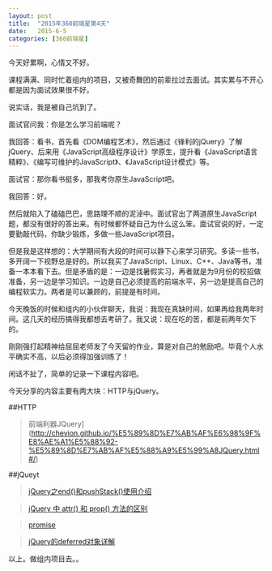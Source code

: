 ```yaml
---
layout: post
title:  "2015年360前端星第4天"
date:   2015-6-5
categories: [360前端星]
---
```


今天好累啊，心情又不好。

课程满满、同时忙着组内的项目，又被奇舞团的前辈拉过去面试。其实累与不开心都是因为面试效果很不好。

说实话，我是被自己坑到了。

面试官问我：你是怎么学习前端呢？

我回答：看书，首先看《DOM编程艺术》，然后通过《锋利的jQuery》了解jQuery、后来用《JavaScript高级程序设计》学原生，提升看《JavaScript语言精粹》、《编写可维护的JavaScript》、《JavaScript设计模式》等。

面试官：那你看书挺多，那我考你原生JavaScript吧。

我回答：好。

然后就陷入了磕磕巴巴，思路理不顺的泥淖中。面试官出了两道原生JavaScript题，都没有很好的答出来。有时候都怀疑自己为什么这么笨。面试官说的好，一定要勤敲代码，你缺少锻炼，多做一些JavaScript项目。

但是我是这样想的：大学期间有大段的时间可以静下心来学习研究。多读一些书，多开阔一下视野总是好的。所以我买了JavaScript、Linux、C++、Java等书，准备一本本看下去。但是矛盾的是：一边是找暑假实习，再者就是为9月份的校招做准备，另一边是学习知识。一边是自己必须提高的前端水平，另一边是提高自己的编程软实力。两者是可以兼顾的，前提是有时间。

今天晚饭的时候和组内的小伙伴聊天，我说：我现在真缺时间，如果再给我两年时间。这几天的经历搞得我都想去考研了。我又说：现在吃的苦，都是前两年欠下的。

刚刚强打起精神给屈屈老师发了今天留的作业，算是对自己的勉励吧。毕竟个人水平确实不高，以后必须得加强训练了！


闲话不扯了，简单的记录一下课程内容吧。

今天分享的内容主要有两大块：HTTP与jQuery。

##HTTP

> 前端利器JQuery](http://chevion.github.io/%E5%89%8D%E7%AB%AF%E6%98%9F%E8%AE%A1%E5%88%92-%E5%89%8D%E7%AB%AF%E5%88%A9%E5%99%A8JQuery.html#/)

##jQueyt

> [jQuery之end()和pushStack()使用介绍](http://www.jb51.net/article/29648.htm)

> [jQuery 中 attr() 和 prop() 方法的区别](http://wenzhixin.net.cn/2013/05/24/jquery_attr_prop)

> [promise](https://developer.mozilla.org/zh-CN/docs/Web/JavaScript/Reference/Global_Objects/Promise)

> [jQuery的deferred对象详解](http://www.ruanyifeng.com/blog/2011/08/a_detailed_explanation_of_jquery_deferred_object.html)


以上。做组内项目去。。